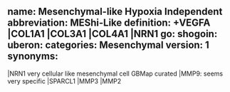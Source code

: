 name: Mesenchymal-like Hypoxia Independent
abbreviation: MEShi-Like
definition: +VEGFA |COL1A1 |COL3A1 |COL4A1 |NRN1
go: 
shogoin: 
uberon: 
categories: Mesenchymal
version: 1 
synonyms:
---
|NRN1 very cellular like mesenchymal cell GBMap curated
|MMP9: seems very specific
|SPARCL1 |MMP3 |MMP2 